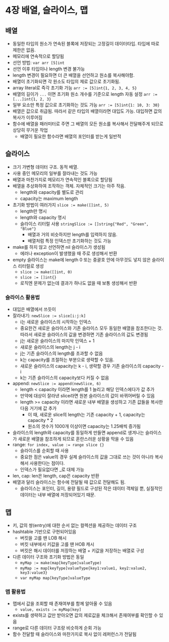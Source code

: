 # 4장 배열, 슬라이스, 맵

## 배열

* 동일한 타입의 원소가 연속된 블록에 저장되는 고정길이 데이터타입. 타입에 따로 제한은 없음.
* 메모리에 연속적으로 할당됨
* 선언 방법: `var arr [5]int`
* 선언 이후 타입이나 length 변경 불가능
* length 변경이 필요하면 더 큰 배열을 선언하고 원소를 복사해야함.
* 배열이 초기화되면 각 원소도 타입의 제로 값으로 초기화됨.
* array literal로 즉각 초기화 가능 `arr := [5]int{1, 2, 3, 4, 5}` 
* 배열의 길이가 `...` 이면 초기화 원소 개수를 기준으로 length 자동 설정 `arr := [...]int{1, 2, 3}`
* 일부 요소만 특정 값으로 초기화하는 것도 가능 `arr := [5]int{1: 10, 3: 30}`
* 배열은 값으로 취급됨. 따라서 같은 타입의 배열이라면 대입도 가능. 대입하면 값의 복사가 이루어짐
* 함수에 배열을 패러미터로 주면 그 배열의 모든 원소를 복사해서 전달해주게 되므로 상당히 무거운 작업
  * 배열이 필요한 함수라면 배열의 포인터를 받는게 일반적

## 슬라이스

* 크기 가변형 데이터 구조. 동적 배열.
* 사용 중인 메모리의 일부를 잘라내는 것도 가능
* 배열과 마찬가지로 메모리가 연속적인 블록으로 할당됨
* 배열을 추상화하여 조작하는 객체. 자체적인 크기는 아주 작음.
  * length와 capacity를 별도로 관리
  * capacity는 maximum length
* 초기화 방법이 여러가지 `slice := make([]int, 5)`
  * length만 명시
  * length와 capacity 명시
  * 슬라이스 리터럴 사용 `stringSlice := []string{"Red", "Green", "Blue"}`
    * 배열과 거의 비슷하지만 length를 입력하지 않음.
    * 배열처럼 특정 인덱스만 초기화하는 것도 가능
* make를 하지 않고 선언하면 nil 슬라이스가 생성됨
  * 에러나 exception이 발생했을 때 주로 생성해서 반환
* empty 슬라이스는 make에 length 0 또는 중괄호 안에 아무것도 넣지 않은 슬라이스 리터럴로 생성
  * `slice := make([]int, 0)`
  * `slice := []int{}`
  * 로직엔 문제가 없는데 결과가 하나도 없을 때 보통 생성해서 반환

### 슬라이스 활용법

* 대입은 배열에서 쓰듯이
* 잘라내기: `newSlice := slice[i:j:k]`
  * i는 새로운 슬라이스의 시작하는 인덱스
  * 중요한건 새로운 슬라이스와 기존 슬라이스 모두 동일한 배열을 참조한다는 것. 따라서 새로운 슬라이스의 값을 변경하면 기존 슬라이스의 값도 변경됨
  * j는 새로운 슬라이스의 마지막 인덱스 + 1
  * 새로운 슬라이스의 length는 j - i
  * j는 기존 슬라이스의 length를 초과할 수 없음
  * k는 capacity를 조절하는 부분으로 생략할 수 있음.
  * 새로운 슬라이스의 capacity는 k - i, 생략할 경우 기존 슬라이스의 capacity - i
  * k는 기존 슬라이스의 capacity보다 커질 수 없음
* append: `newSlice := append(newSlice, 6)`
  * length &lt; capacity 이라면 length를 1 늘리고 해당 인덱스에다가 값 추가
  * 만약에 대상이 잘라낸 slice라면 원본 슬라이스의 값이 바뀌어버릴 수 있음
  * length &gt;= capacity 이라면 새로운 내부 배열을 생성하고 기존 값들을 복사한 다음 거기에 값 추가
    * 이 때, 새로운 slice의 length는 기존 capacity + 1, capacity는 capacity \* 2
    * 원소의 갯수가 1000개 이상이면 capacity는 1.25배씩 증가됨
* 슬라이스의 length와 capacity를 동일하게 만들면 append로 생겨나는 슬라이스가 새로운 배열을 참조하게 되므로 혼란스러운 상황을 막을 수 있음
* range: `for index, value := range slice {}` 
  * 슬라이스를 순회할 때 사용
  * 중요한 점은 value의 경우 실제 슬라이스의 값을 그대로 쓰는 것이 아니라 복사해서 사용한다는 점이다.
  * 인덱스가 필요없다면 \_로 대체 가능
* len, cap: len은 length, cap은 capacity 반환
* 배열과 달리 슬라이스는 함수에 전달될 때 값으로 전달해도 됨.
  * 슬라이스는 포인터, 길이, 용량 필드로 구성된 작은 데이터 객체일 뿐, 실질적인 데이터는 내부 배열에 저장되어있기 때문.

## 맵

* 키, 값의 쌍\(entry\)에 대한 순서 없는 컬렉션을 제공하는 데이터 구조
* hashtable 기반으로 구현되어있음
  * 버킷을 고를 땐 LOB 해시
  * 버킷 내부에서 키값을 고를 땐 HOB 캐시
  * 버킷은 해시 데이터를 저장하는 배열 + 키값을 저장하는 배열로 구성
* 다른 데이터 구조와 초기화 방법은 동일
  * `myMap := make(map[keyType]valueType)`
  * `myMap := map[keyType]valueType{key1:value1, key2:value2, key3:value3}`
  * `var myMap map[keyType]valueType`

### 맵 활용법

* 맵에서 값을 조회할 때 존재여부를 함께 알아올 수 있음
  * `value, exists := myMap[key]`
* exists를 생략하고 값만 받아오면 값의 제로값을 체크해서 존재여부를 확인할 수 있음
* range로 다른 데이터 구조랑 비슷하게 순회 가능
* 함수 전달할 때 슬라이스와 마찬가지로 복사 없이 레퍼런스가 전달됨



